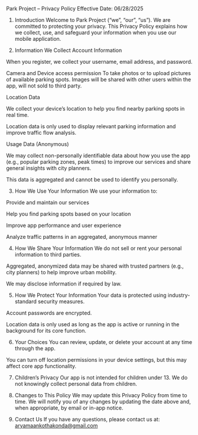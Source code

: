 Park Project – Privacy Policy
Effective Date: 06/28/2025

1. Introduction
Welcome to Park Project (“we”, “our”, “us”). We are committed to protecting your privacy. This Privacy Policy explains how we collect, use, and safeguard your information when you use our mobile application.

2. Information We Collect
Account Information

When you register, we collect your username, email address, and password.

Camera and Device access permission
To take photos or to upload pictures of available parking spots. Images will be shared with other users within the app, will not sold to third party.

Location Data

We collect your device’s location to help you find nearby parking spots in real time.

Location data is only used to display relevant parking information and improve traffic flow analysis.

Usage Data (Anonymous)

We may collect non-personally identifiable data about how you use the app (e.g., popular parking zones, peak times) to improve our services and share general insights with city planners.

This data is aggregated and cannot be used to identify you personally.

3. How We Use Your Information
We use your information to:

Provide and maintain our services

Help you find parking spots based on your location

Improve app performance and user experience

Analyze traffic patterns in an aggregated, anonymous manner

4. How We Share Your Information
We do not sell or rent your personal information to third parties.

Aggregated, anonymized data may be shared with trusted partners (e.g., city planners) to help improve urban mobility.

We may disclose information if required by law.

5. How We Protect Your Information
Your data is protected using industry-standard security measures.

Account passwords are encrypted.

Location data is only used as long as the app is active or running in the background for its core function.

6. Your Choices
You can review, update, or delete your account at any time through the app.

You can turn off location permissions in your device settings, but this may affect core app functionality.

7. Children’s Privacy
Our app is not intended for children under 13. We do not knowingly collect personal data from children.

8. Changes to This Policy
We may update this Privacy Policy from time to time. We will notify you of any changes by updating the date above and, when appropriate, by email or in-app notice.

9. Contact Us
If you have any questions, please contact us at:
aryamaankothakonda@gmail.com
